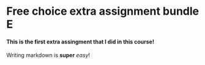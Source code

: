 # Free choice extra assignment bundle E

#### This is the first extra assingment that I did in this course!

Writing markdown is **super** _easy_!

